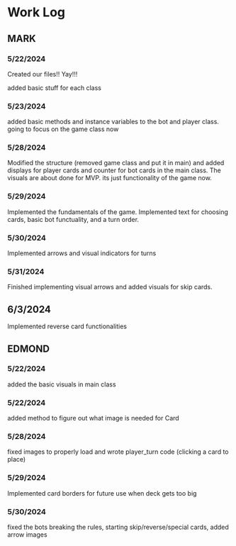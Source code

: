 # Work Log

## MARK 

### 5/22/2024

Created our files!! Yay!!!

added basic stuff for each class

### 5/23/2024

added basic methods and instance variables to the bot and player class. going to focus on the game class now

### 5/28/2024

Modified the structure (removed game class and put it in main) and added displays for player cards and counter for bot cards in the main class. The visuals are about done for MVP. its just functionality of the game now.

### 5/29/2024

Implemented the fundamentals of the game. Implemented text for choosing cards, basic bot functuality, and a turn order.

### 5/30/2024

Implemented arrows and visual indicators for turns

### 5/31/2024

Finished implementing visual arrows and added visuals for skip cards.

## 6/3/2024

Implemented reverse card functionalities

## EDMOND

### 5/22/2024

added the basic visuals in main class

### 5/22/2024

added method to figure out what image is needed for Card

### 5/28/2024

fixed images to properly load and wrote player_turn code (clicking a card to place) 

### 5/29/2024

Implemented card borders for future use when deck gets too big

### 5/30/2024

fixed the bots breaking the rules, starting skip/reverse/special cards, added arrow images
